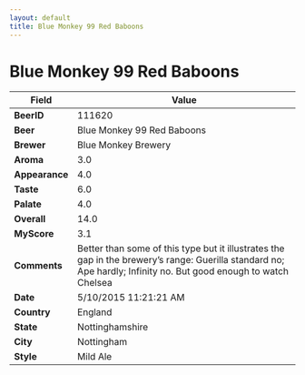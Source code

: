 ```yaml
---
layout: default
title: Blue Monkey 99 Red Baboons
---
```


# Blue Monkey 99 Red Baboons

| Field         | Value     |
|---------------|-----------|
| **BeerID** | 111620 |
| **Beer** | Blue Monkey 99 Red Baboons |
| **Brewer** | Blue Monkey Brewery |
| **Aroma** | 3.0 |
| **Appearance** | 4.0 |
| **Taste** | 6.0 |
| **Palate** | 4.0 |
| **Overall** | 14.0 |
| **MyScore** | 3.1 |
| **Comments** | Better than some of this type but it illustrates the gap in the brewery’s range: Guerilla standard no; Ape hardly; Infinity no. But good enough to watch Chelsea  |
| **Date** | 5/10/2015 11:21:21 AM |
| **Country** | England |
| **State** | Nottinghamshire |
| **City** | Nottingham |
| **Style** | Mild Ale |
